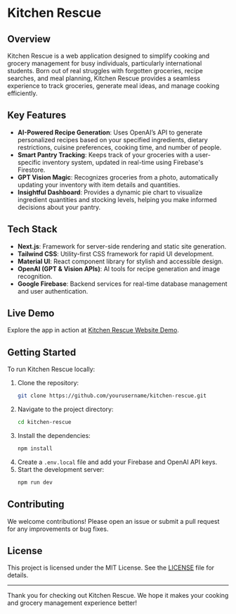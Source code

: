 # Kitchen Rescue

## Overview

Kitchen Rescue is a web application designed to simplify cooking and grocery management for busy individuals, particularly international students. Born out of real struggles with forgotten groceries, recipe searches, and meal planning, Kitchen Rescue provides a seamless experience to track groceries, generate meal ideas, and manage cooking efficiently.

## Key Features

- **AI-Powered Recipe Generation**: Uses OpenAI’s API to generate personalized recipes based on your specified ingredients, dietary restrictions, cuisine preferences, cooking time, and number of people.
- **Smart Pantry Tracking**: Keeps track of your groceries with a user-specific inventory system, updated in real-time using Firebase's Firestore.
- **GPT Vision Magic**: Recognizes groceries from a photo, automatically updating your inventory with item details and quantities.
- **Insightful Dashboard**: Provides a dynamic pie chart to visualize ingredient quantities and stocking levels, helping you make informed decisions about your pantry.

## Tech Stack

- **Next.js**: Framework for server-side rendering and static site generation.
- **Tailwind CSS**: Utility-first CSS framework for rapid UI development.
- **Material UI**: React component library for stylish and accessible design.
- **OpenAI (GPT & Vision APIs)**: AI tools for recipe generation and image recognition.
- **Google Firebase**: Backend services for real-time database management and user authentication.

## Live Demo

Explore the app in action at [Kitchen Rescue Website Demo](https://lnkd.in/ecGjbgsd).

## Getting Started

To run Kitchen Rescue locally:

1. Clone the repository:
    ```bash
    git clone https://github.com/yourusername/kitchen-rescue.git
    ```
2. Navigate to the project directory:
    ```bash
    cd kitchen-rescue
    ```
3. Install the dependencies:
    ```bash
    npm install
    ```
4. Create a `.env.local` file and add your Firebase and OpenAI API keys.
5. Start the development server:
    ```bash
    npm run dev
    ```

## Contributing

We welcome contributions! Please open an issue or submit a pull request for any improvements or bug fixes.

## License

This project is licensed under the MIT License. See the [LICENSE](LICENSE) file for details.

---

Thank you for checking out Kitchen Rescue. We hope it makes your cooking and grocery management experience better!
